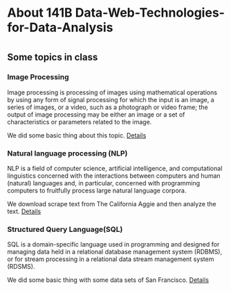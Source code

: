 # About 141B Data-Web-Technologies-for-Data-Analysis
# 

## Some topics in class

### Image Processing

Image processing is processing of images using mathematical operations by using any form of signal processing for which the input is an image, a series of images, or a video, such as a photograph or video frame; the output of image processing may be either an image or a set of characteristics or parameters related to the image.

We did some basic thing about this topic. [Details](https://github.com/wzxiong/Data-Web-Technologies-for-Data-Analysis/blob/master/homework2-operate%20on%20image/assignment2.ipynb)

### Natural language processing (NLP)

NLP is a field of computer science, artificial intelligence, and computational linguistics concerned with the interactions between computers and human (natural) languages and, in particular, concerned with programming computers to fruitfully process large natural language corpora.

We download scrape text from The California Aggie and then analyze the text. [Details](https://github.com/mengyeliu/myliu.github.io/blob/master/assignment5.ipynb)

### Structured Query Language(SQL)

SQL is a domain-specific language used in programming and designed for managing data held in a relational database management system (RDBMS), or for stream processing in a relational data stream management system (RDSMS).

We did some basic thing with some data sets of San Francisco. [Details](https://github.com/mengyeliu/myliu.github.io/blob/master/assignment6.ipynb)
